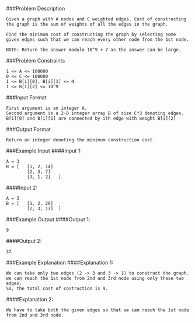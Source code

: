 ###Problem Description
```
Given a graph with A nodes and C weighted edges. Cost of constructing the graph is the sum of weights of all the edges in the graph.

Find the minimum cost of constructing the graph by selecting some given edges such that we can reach every other node from the 1st node.

NOTE: Return the answer modulo 10^9 + 7 as the answer can be large.
```


###Problem Constraints
```
1 <= A <= 100000
0 <= C <= 100000
1 <= B[i][0], B[i][1] <= N
1 <= B[i][2] <= 10^9
```


###Input Format
```
First argument is an integer A.
Second argument is a 2-D integer array B of size C*3 denoting edges. B[i][0] and B[i][1] are connected by ith edge with weight B[i][2]
```


###Output Format
```
Return an integer denoting the minimum construction cost.
```


###Example Input
####Input 1:

```
A = 3
B = [   [1, 2, 14]
        [2, 3, 7]
        [3, 1, 2]   ]

```
####Input 2:

```
A = 3
B = [   [1, 2, 20]
        [2, 3, 17]  ]

```
###Example Output
####Output 1:

```
9
```
####Output 2:

```
37
```


###Example Explanation
####Explanation 1:

```
We can take only two edges (2 -> 3 and 3 -> 1) to construct the graph.
we can reach the 1st node from 2nd and 3rd node using only these two edges.
So, the total cost of costruction is 9.
```

####Explanation 2:

```
We have to take both the given edges so that we can reach the 1st node from 2nd and 3rd node.
```